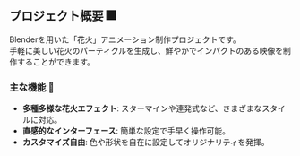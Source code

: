 ## プロジェクト概要 🎆
Blenderを用いた「花火」アニメーション制作プロジェクトです。  
手軽に美しい花火のパーティクルを生成し、鮮やかでインパクトのある映像を制作することができます。

### 主な機能 🌟
- **多種多様な花火エフェクト**: スターマインや連発式など、さまざまなスタイルに対応。  
- **直感的なインターフェース**: 簡単な設定で手早く操作可能。  
- **カスタマイズ自由**: 色や形状を自在に設定してオリジナリティを発揮。

